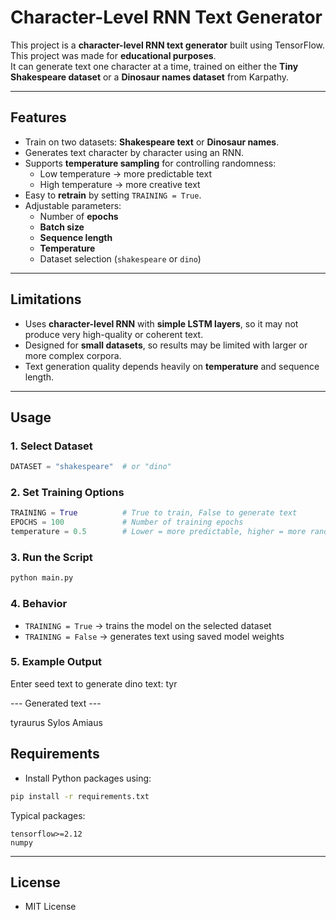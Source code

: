 # Character-Level RNN Text Generator

This project is a **character-level RNN text generator** built using TensorFlow.  
This project was made for **educational purposes**.  
It can generate text one character at a time, trained on either the **Tiny Shakespeare dataset** or a **Dinosaur names dataset** from Karpathy.

---

## Features
- Train on two datasets: **Shakespeare text** or **Dinosaur names**.
- Generates text character by character using an RNN.
- Supports **temperature sampling** for controlling randomness:
  - Low temperature → more predictable text
  - High temperature → more creative text
- Easy to **retrain** by setting `TRAINING = True`.
- Adjustable parameters:
  - Number of **epochs**
  - **Batch size**
  - **Sequence length**
  - **Temperature**
  - Dataset selection (`shakespeare` or `dino`)

---

## Limitations
- Uses **character-level RNN** with **simple LSTM layers**, so it may not produce very high-quality or coherent text.  
- Designed for **small datasets**, so results may be limited with larger or more complex corpora.  
- Text generation quality depends heavily on **temperature** and sequence length.

---

## Usage

### 1. Select Dataset
```python
DATASET = "shakespeare"  # or "dino"
```

### 2. Set Training Options
```python
TRAINING = True          # True to train, False to generate text
EPOCHS = 100             # Number of training epochs
temperature = 0.5        # Lower = more predictable, higher = more random
```

### 3. Run the Script
```bash
python main.py
```

### 4. Behavior
- `TRAINING = True` → trains the model on the selected dataset  
- `TRAINING = False` → generates text using saved model weights  

### 5. Example Output
Enter seed text to generate dino text: tyr

--- Generated text ---

tyraurus
Sylos
Amiaus

## Requirements
- Install Python packages using:
```bash
pip install -r requirements.txt
```

Typical packages:
```
tensorflow>=2.12
numpy
```

---

## License
- MIT License